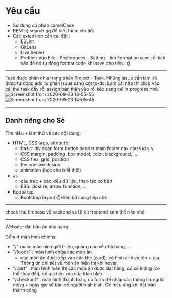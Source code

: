 # Yêu cầu 

* Sử dụng cú pháp camelCase
* BEM :)) search gg để biết thêm chi tiết
* Các extension cần cài đặt :
    * ESLint
    * GitLens
    * Live Server
    * Prettier: Vào File - Preferences - Setting - tìm Format on save rồi tích vào để nó tự động format code khi save cho tiện. :))

---

Task được phân chia trong phần Project - Task. Những issue cần làm sẽ được tự động add từ phần issue sang cột to-do. Làm cái nào thì click vào cái thẻ task đấy rồi assign bản thân vào rồi kéo sang cái in progress nhé.
![Screenshot from 2020-09-23 13-55-55](https://user-images.githubusercontent.com/47035692/93977753-2a570a80-fda5-11ea-8e28-97de3b820b3e.png)
![Screenshot from 2020-09-23 14-05-45](https://user-images.githubusercontent.com/47035692/93978265-edd7de80-fda5-11ea-85a3-f0a37ee3912e.png)

---
## Dành riêng cho Sẻ
Tìm hiểu + làm thử về các nội dung: 
* HTML, CSS tags, attribute: 
  * basic: div span form button header main footer nav class id v.v
  * CSS margin, padding, box model, color, background, ...
  * CSS flex, grid, position
  * Responsive design
  * animation (học cho biết thôi)
* Js
  * cấu trúc + các kiểu dữ liệu, thao tác cơ bản 
  * ES6: closure, arrow function, ... 
* Bootstrap:
  * Bootstrap layout @Hiên bổ sung tiếp nhé

---

check thử firebase về backend vs UI kit frontend xem thế nào nhé

---

Website: đặt bàn ăn nhà hàng

Gồm 4 màn hình chinhs:
* "/" main: màn hình giới thiệu, quảng cáo về nhà hàng,...
* "/foods" : màn hình chứa các món ăn
  * các món ăn được xếp vào các thẻ (card), có hình ảnh và tên + giá. Thông tin chi tiết về món ăn hiển thị khi hover.
* "/cart" : màn hình hiển thị các món ăn được đặt hàng, có số lượng (có thể thay đổi), có giá tiền xóa sửa blah blah
* "/checkout" : màn hình thanh toán, có form để nhập các thông tin người dùng + ngày giờ số bàn số người blah blah. Có hiệu ứng khi đặt bàn thành công